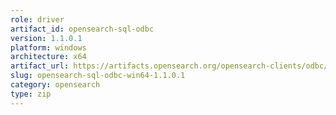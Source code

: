 ```yaml
---
role: driver
artifact_id: opensearch-sql-odbc
version: 1.1.0.1
platform: windows
architecture: x64
artifact_url: https://artifacts.opensearch.org/opensearch-clients/odbc/signed_opensearch-sql-odbc-win64-1.1.0.1.msi
slug: opensearch-sql-odbc-win64-1.1.0.1
category: opensearch
type: zip
---
```

